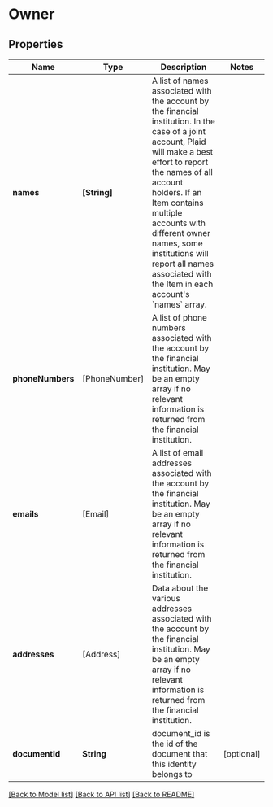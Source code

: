 # Owner

## Properties
Name | Type | Description | Notes
------------ | ------------- | ------------- | -------------
**names** | **[String]** | A list of names associated with the account by the financial institution. In the case of a joint account, Plaid will make a best effort to report the names of all account holders.  If an Item contains multiple accounts with different owner names, some institutions will report all names associated with the Item in each account&#39;s &#x60;names&#x60; array. | 
**phoneNumbers** | [PhoneNumber] | A list of phone numbers associated with the account by the financial institution. May be an empty array if no relevant information is returned from the financial institution. | 
**emails** | [Email] | A list of email addresses associated with the account by the financial institution. May be an empty array if no relevant information is returned from the financial institution. | 
**addresses** | [Address] | Data about the various addresses associated with the account by the financial institution. May be an empty array if no relevant information is returned from the financial institution. | 
**documentId** | **String** | document_id is the id of the document that this identity belongs to | [optional] 

[[Back to Model list]](../README.md#documentation-for-models) [[Back to API list]](../README.md#documentation-for-api-endpoints) [[Back to README]](../README.md)


